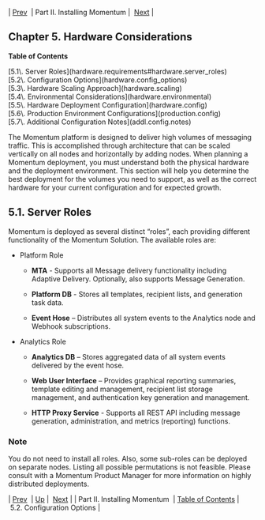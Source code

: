 | [Prev](p.installing)  | Part II. Installing Momentum |  [Next](hardware.config_options) |

## Chapter 5. Hardware Considerations

**Table of Contents**

<dl class="toc">

<dt>[5.1\. Server Roles](hardware.requirements#hardware.server_roles)</dt>

<dt>[5.2\. Configuration Options](hardware.config_options)</dt>

<dt>[5.3\. Hardware Scaling Approach](hardware.scaling)</dt>

<dt>[5.4\. Environmental Considerations](hardware.environmental)</dt>

<dt>[5.5\. Hardware Deployment Configuration](hardware.config)</dt>

<dt>[5.6\. Production Environment Configurations](production.config)</dt>

<dt>[5.7\. Additional Configuration Notes](addl.config.notes)</dt>

</dl>

The Momentum platform is designed to deliver high volumes of messaging traffic. This is accomplished through architecture that can be scaled vertically on all nodes and horizontally by adding nodes. When planning a Momentum deployment, you must understand both the physical hardware and the deployment environment. This section will help you determine the best deployment for the volumes you need to support, as well as the correct hardware for your current configuration and for expected growth.

## 5.1. Server Roles

Momentum is deployed as several distinct “roles”, each providing different functionality of the Momentum Solution. The available roles are:

*   Platform Role

    *   **MTA** - Supports all Message delivery functionality including Adaptive Delivery. Optionally, also supports Message Generation.

    *   **Platform DB**    - Stores all templates, recipient lists, and generation task data.

    *   **Event Hose**      – Distributes all system events to the Analytics node and Webhook subscriptions.

*   Analytics Role

    *   **Analytics DB**    – Stores aggregated data of all system events delivered by the event hose.

    *   **Web User Interface**                – Provides graphical reporting summaries, template editing and management, recipient list storage management, and authentication key generation and management.

    *   **HTTP Proxy Service**               - Supports all REST API including message generation, administration, and metrics (reporting) functions.

### Note

You do not need to install all roles. Also, some sub-roles can be deployed on separate nodes. Listing all possible permutations is not feasible. Please consult with a Momentum Product Manager for more information on highly distributed deployments.

| [Prev](p.installing)  | [Up](p.installing) |  [Next](hardware.config_options) |
| Part II. Installing Momentum  | [Table of Contents](index) |  5.2. Configuration Options |


